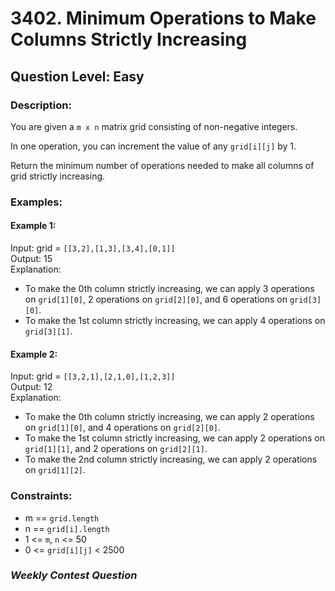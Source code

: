 # 3402. Minimum Operations to Make Columns Strictly Increasing
## Question Level: Easy
### Description:
You are given a `m x n` matrix grid consisting of non-negative integers.

In one operation, you can increment the value of any `grid[i][j]` by 1.

Return the minimum number of operations needed to make all columns of grid strictly increasing.

### Examples:
#### Example 1:
Input: grid = `[[3,2],[1,3],[3,4],[0,1]]`<br>
Output: 15<br>
Explanation:<br>
- To make the 0th column strictly increasing, we can apply 3 operations on `grid[1][0]`, 2 operations on `grid[2][0]`, and 6 operations on `grid[3][0]`.
- To make the 1st column strictly increasing, we can apply 4 operations on `grid[3][1]`.

#### Example 2:
Input: grid = `[[3,2,1],[2,1,0],[1,2,3]]`<br>
Output: 12<br>
Explanation:
- To make the 0th column strictly increasing, we can apply 2 operations on `grid[1][0]`, and 4 operations on `grid[2][0]`.
- To make the 1st column strictly increasing, we can apply 2 operations on `grid[1][1]`, and 2 operations on `grid[2][1]`.
- To make the 2nd column strictly increasing, we can apply 2 operations on `grid[1][2]`.


### Constraints:

- m == `grid.length`
- n == `grid[i].length`
- 1 <= `m`, `n` <= 50
- 0 <= `grid[i][j]` < 2500

### <i>Weekly Contest Question